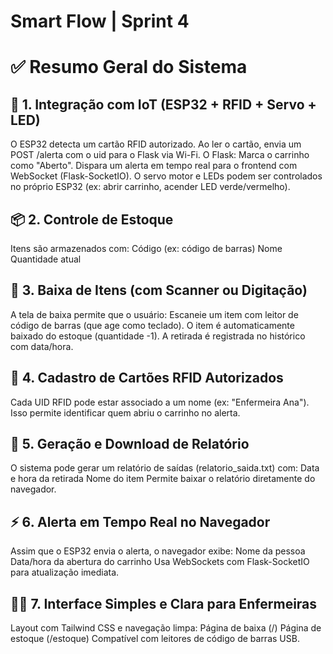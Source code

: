 # Smart Flow | Sprint 4

# ✅ Resumo Geral do Sistema

## 🔗 1. Integração com IoT (ESP32 + RFID + Servo + LED)
O ESP32 detecta um cartão RFID autorizado.
Ao ler o cartão, envia um POST /alerta com o uid para o Flask via Wi-Fi.
O Flask:
Marca o carrinho como "Aberto".
Dispara um alerta em tempo real para o frontend com WebSocket (Flask-SocketIO).
O servo motor e LEDs podem ser controlados no próprio ESP32 (ex: abrir carrinho, acender LED verde/vermelho).

## 📦 2. Controle de Estoque
Itens são armazenados com:
Código (ex: código de barras)
Nome
Quantidade atual

## 🧾 3. Baixa de Itens (com Scanner ou Digitação)
A tela de baixa permite que o usuário:
Escaneie um item com leitor de código de barras (que age como teclado).
O item é automaticamente baixado do estoque (quantidade -1).
A retirada é registrada no histórico com data/hora.

## 🧠 4. Cadastro de Cartões RFID Autorizados
Cada UID RFID pode estar associado a um nome (ex: "Enfermeira Ana").
Isso permite identificar quem abriu o carrinho no alerta.

## 📄 5. Geração e Download de Relatório
O sistema pode gerar um relatório de saídas (relatorio_saida.txt) com:
Data e hora da retirada
Nome do item
Permite baixar o relatório diretamente do navegador.

## ⚡ 6. Alerta em Tempo Real no Navegador
Assim que o ESP32 envia o alerta, o navegador exibe:
Nome da pessoa
Data/hora da abertura do carrinho
Usa WebSockets com Flask-SocketIO para atualização imediata.

## 🧑‍⚕️ 7. Interface Simples e Clara para Enfermeiras
Layout com Tailwind CSS e navegação limpa:
Página de baixa (/)
Página de estoque (/estoque)
Compatível com leitores de código de barras USB.
